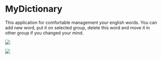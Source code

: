 # MyDictionary
This application for comfortable management your english words. You can add new word, put it on selected group, delete this word and move it in other group if you changed your mind. 

![](https://sun9-6.userapi.com/c840434/v840434063/70193/egkuHL8KIB0.jpg)

![](https://sun9-7.userapi.com/c840434/v840434063/701c5/gJB5M4iwslg.jpg)

